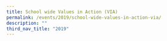 ```yaml
---
title: School wide Values in Action (VIA)
permalink: /events/2019/school-wide-values-in-action-via/
description: ""
third_nav_title: "2019"
---
```

